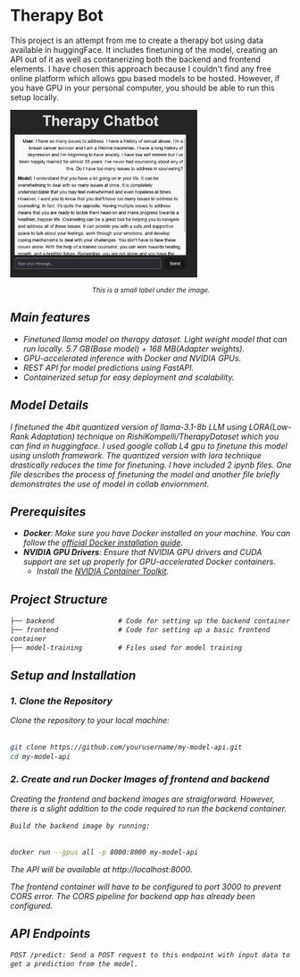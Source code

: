 # **Therapy Bot**
This project is an attempt from me to create a therapy bot using data available in huggingFace. It includes finetuning of the model, creating an API out of it as well as contanerizing both the backend and frontend elements. I have chosen this approach because I couldn't find any free online platform which allows gpu based models to be hosted. However, if you have GPU in your personal computer, you should be able to run this setup locally.

<img src="./Images/front_end.jpg" alt="Frontend sample." height="300">
<p style="text-align: center; font-size: 12px;"><em>This is a small label under the image.<em></p>


## **Main features**

- Finetuned llama model on therapy dataset. Light weight model that can run locally. 5.7 GB(Base model) + 168 MB(Adapter weights).
- GPU-accelerated inference with Docker and NVIDIA GPUs.
- REST API for model predictions using FastAPI.
- Containerized setup for easy deployment and scalability.

## **Model Details**

I finetuned the 4bit quantized version of llama-3.1-8b LLM using LORA(Low-Rank Adaptation) technique on RishiKompelli/TherapyDataset which you can find in huggingface. I used google collab L4 gpu to finetune this model using unsloth framework. The quantized version with lora technique drastically reduces the time for finetuning. I have included 2 ipynb files. One file describes the process of finetuning the model and another file briefly demonstrates the use of model in collab enviornment.

## **Prerequisites**

- **Docker**: Make sure you have Docker installed on your machine. You can follow the [official Docker installation guide](https://docs.docker.com/get-docker/).
- **NVIDIA GPU Drivers**: Ensure that NVIDIA GPU drivers and CUDA support are set up properly for GPU-accelerated Docker containers.
  - Install the [NVIDIA Container Toolkit](https://docs.nvidia.com/datacenter/cloud-native/container-toolkit/install-guide.html).

## **Project Structure**

```plaintext
├── backend                # Code for setting up the backend container
├── frontend               # Code for setting up a basic frontend container
├── model-training         # Files used for model training
```

## Setup and Installation
### 1. Clone the Repository

Clone the repository to your local machine:

```bash

git clone https://github.com/yourusername/my-model-api.git
cd my-model-api
```

### 2. Create and run Docker Images of frontend and backend
Creating the frontend and backend images are straigforward. However, there is a slight addition to the code required to run the backend container.

    Build the backend image by running:

```bash

docker run --gpus all -p 8000:8000 my-model-api
```

The API will be available at http://localhost:8000.

The frontend container will have to be configured to port 3000 to prevent CORS error. The CORS pipeline for backend app has already been configured.

## API Endpoints

    POST /predict: Send a POST request to this endpoint with input data to get a prediction from the model.
